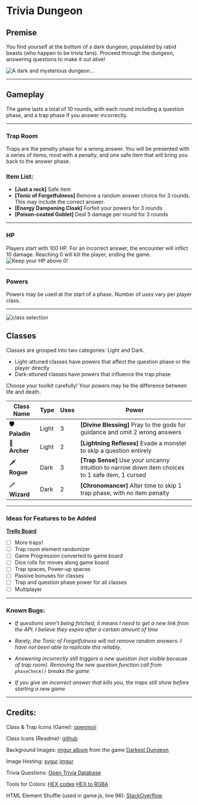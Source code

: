 # **Trivia Dungeon**

## **Premise**
You find yourself at the bottom of a dark dungeon, populated by rabid beasts (who happen to be trivia fans). Proceed through the dungeon, answering questions to make it out alive!



![A dark and mysterious dungeon...](https://i.imgur.com/rm0HaZQ.jpg)

***

## **Gameplay**
The game lasts a total of 10 rounds, with each round including a question phase, and a trap phase if you answer incorrectly.

***
### **Trap Room**
Traps are the penalty phase for a wrong answer. You will be presented with a series of items, most with a penalty, and one safe item that will bring you back to the answer phase.


### **Item List:**
- **[Just a rock]** Safe item
- **[Tonic of Forgetfulness]** Remove a random answer choice for 3 rounds. This may include the correct answer.
- **[Energy Dampening Cloak]** Forfeit your powers for 3 rounds
- **[Poison-coated Goblet]** Deal 5 damage per round for 3 rounds

***

### **HP**
Players start with 100 HP. For an incorrect answer, the encounter will inflict 10 damage. Reaching 0 will kill the player, ending the game. 
![Keep your HP above 0!](https://i.stack.imgur.com/vBDSE.png)

***

### **Powers**
Powers may be used at the start of a phase. Number of uses vary per player class.

***

![class selection](https://i.imgur.com/r4aT9zF.png)

## **Classes**
Classes are grouped into two categories: Light and Dark.
- Light-attuned classes have powers that affect the question phase or the player directly
- Dark-attuned classes have powers that influence the trap phase

Choose your toolkit carefully! Your powers may be the difference between life and death.

| Class Name | Type | Uses | Power |
| -------------- | -------------- | -------------- | -------------- |
| **🛡️ Paladin** | Light | 3 | **[Divine Blessing]** Pray to the gods for guidance and omit 2 wrong answers |
| **🏹 Archer** | Light | 2 | **[Lightning Reflexes]** Evade a monster to skip a question entirely |
| **🗡️ Rogue** | Dark | 3 | **[Trap Sense]** Use your uncanny intuition to narrow down item choices to 1 safe item, 1 cursed |
| **🪄  Wizard** | Dark | 2 | **[Chronomancer]** Alter time to skip 1 trap phase, with no item penalty |


***

### **Ideas for Features to be Added**

**[Trello Board](https://trello.com/b/3VNz8LRb/trivia-dungeon)**

- [ ] More traps!
- [ ] Trap room element randomizer
- [ ] Game Progression converted to game board
- [ ] Dice rolls for moves along game board
- [ ] Trap spaces, Power-up spaces
- [ ] Passive bonuses for classes
- [ ] Trap and question phase power for all classes
- [ ] Multiplayer

***
### **Known Bugs:**

- *If questions aren't being fetched, it means I need to get a new link from the API. I believe they expire after a certain amount of time*

- *Rarely, the Tonic of Forgetfulness will not remove random answers. I have not been able to replicate this reliably.*

- *Answering incorrectly still triggers a new question (not visible because of trap room). Removing the new question function call from `phaseCheck()` breaks the game*

- *If you give an incorrect answer that kills you, the traps still show before starting a new game*


***

## **Credits:**

Class & Trap Icons (Game): [openmoji](https://openmoji.org/library/)

Class Icons (Readme): [github](https://github.com/ikatyang/emoji-cheat-sheet)

Background Images: [imgur album](https://imgur.com/a/ppH2Y) from the game [Darkest Dungeon](https://www.darkestdungeon.com/)

Image Hosting: [svgur](https://svgur.com/) [imgur](https://imgur.com/)

Trivia Questions: [Open Trivia Database](https://opentdb.com/)

Tools for Colors: [HEX codes](https://htmlcolorcodes.com/) [HEX to RGBA](https://rgbacolorpicker.com/hex-to-rgba)

HTML Element Shuffle (used in game.js, line 96): [StackOverflow](https://stackoverflow.com/questions/7070054/javascript-shuffle-html-list-element-order)



